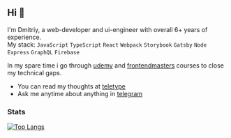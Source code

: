 ## Hi 👋

I'm Dmitriy, a web-developer and ui-engineer with overall 6+ years of experience.  
My stack: `JavaScript` `TypeScript` `React` `Webpack` `Storybook` `Gatsby` `Node` `Express` `GraphQL` `Firebase`

In my spare time i go through [udemy](https://udemy.com) and [frontendmasters](https://frontendmasters.com) courses to close my technical gaps.

- You can read my thoughts at [teletype](https://teletype.in/@boost)
- Ask me anytime about anything in [telegram](https://t.me/toastyboost)

### Stats

[![Top Langs](https://github-readme-stats.vercel.app/api/top-langs/?username=toastyboost&layout=compact)](https://github.com/anuraghazra/github-readme-stats)
